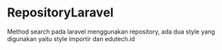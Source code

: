 # RepositoryLaravel
Method search pada laravel menggunakan repository, ada dua style yang digunakan yaitu style importir dan edutech.id
